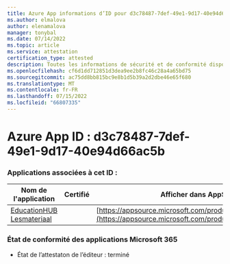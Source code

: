 ```yaml
---
title: Azure App informations d’ID pour d3c78487-7def-49e1-9d17-40e94d66ac5b
ms.author: elmalova
author: elenamalova
manager: tonybal
ms.date: 07/14/2022
ms.topic: article
ms.service: attestation
certification_type: attested
description: Toutes les informations de sécurité et de conformité disponibles pour d3c78487-7def-49e1-9d17-40e94d66ac5b.
ms.openlocfilehash: cf6d1dd712851d3dea9ee2b8fc46c28a4a65bd75
ms.sourcegitcommit: ac75dd8bb815bc9e8b1d5b39a2d2dbe46e65f680
ms.translationtype: MT
ms.contentlocale: fr-FR
ms.lasthandoff: 07/15/2022
ms.locfileid: "66807335"
---
```

# <a name="azure-app-id-d3c78487-7def-49e1-9d17-40e94d66ac5b"></a>Azure App ID : d3c78487-7def-49e1-9d17-40e94d66ac5b


### <a name="apps-associated-with-this-id"></a>Applications associées à cet ID :
| **Nom de l'application** | **Certifié** | **Afficher dans AppSource** |
|--------------|---------------|-----------------------|
| [EducationHUB Lesmateriaal](../forward/WA200004326.md) |  | [https://appsource.microsoft.com/product/office/WA200004326](https://appsource.microsoft.com/product/office/WA200004326) |

### <a name="microsoft-365-app-compliance-status"></a>État de conformité des applications Microsoft 365
- État de l’attestaton de l’éditeur : terminé
